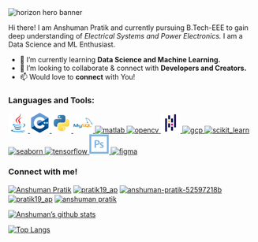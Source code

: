 <img src="https://user-images.githubusercontent.com/106539413/195505735-d8acefb0-b01e-405d-a36d-9c40e70d12a7.jpg" alt="horizon hero banner"/>


Hi there!
I am Anshuman Pratik and currently pursuing B.Tech-EEE to gain deep understanding of *Electrical Systems and Power Electronics.*
I am a Data Science and ML Enthusiast.
- 🌱 I’m currently learning **Data Science and Machine Learning.**
- 💞️ I’m looking to collaborate & connect with **Developers and Creators.**
- 📫 Would love to **connect** with You!

<h3 align="left">Languages and Tools:</h3>
<p align="left"> 
<a href="https://www.java.com" target="_blank" rel="noreferrer"> <img src="https://raw.githubusercontent.com/devicons/devicon/master/icons/java/java-original.svg" alt="java" width="40" height="40"/> </a>
<a href="https://www.w3schools.com/cpp/" target="_blank" rel="noreferrer">
<img src="https://raw.githubusercontent.com/devicons/devicon/master/icons/cplusplus/cplusplus-original.svg" alt="cplusplus" width="40" height="40"/> 
</a> 
<a href="https://www.python.org" target="_blank" rel="noreferrer"> <img src="https://raw.githubusercontent.com/devicons/devicon/master/icons/python/python-original.svg" alt="python" width="40" height="40"/> </a><a href="https://www.mysql.com/" target="_blank" rel="noreferrer"> <img src="https://raw.githubusercontent.com/devicons/devicon/master/icons/mysql/mysql-original-wordmark.svg" alt="mysql" width="40" height="40"/> </a> <a href="https://www.mathworks.com/" target="_blank" rel="noreferrer"> <img src="https://upload.wikimedia.org/wikipedia/commons/2/21/Matlab_Logo.png" alt="matlab" width="40" height="40"/> </a><a href="https://opencv.org/" target="_blank" rel="noreferrer"> <img src="https://www.vectorlogo.zone/logos/opencv/opencv-icon.svg" alt="opencv" width="40" height="40"/> </a> <a href="https://pandas.pydata.org/" target="_blank" rel="noreferrer"> <img src="https://raw.githubusercontent.com/devicons/devicon/2ae2a900d2f041da66e950e4d48052658d850630/icons/pandas/pandas-original.svg" alt="pandas" width="40" height="40"/> </a> <a href="https://cloud.google.com" target="_blank" rel="noreferrer"> <img src="https://www.vectorlogo.zone/logos/google_cloud/google_cloud-icon.svg" alt="gcp" width="40" height="40"/> </a>  <a href="https://scikit-learn.org/" target="_blank" rel="noreferrer"> <img src="https://upload.wikimedia.org/wikipedia/commons/0/05/Scikit_learn_logo_small.svg" alt="scikit_learn" width="40" height="40"/> </a> <a href="https://seaborn.pydata.org/" target="_blank" rel="noreferrer"> <img src="https://seaborn.pydata.org/_images/logo-mark-lightbg.svg" alt="seaborn" width="40" height="40"/> </a> <a href="https://www.tensorflow.org" target="_blank" rel="noreferrer"> <img src="https://www.vectorlogo.zone/logos/tensorflow/tensorflow-icon.svg" alt="tensorflow" width="40" height="40"/> </a> <a href="https://www.photoshop.com/en" target="_blank" rel="noreferrer"> <img src="https://raw.githubusercontent.com/devicons/devicon/master/icons/photoshop/photoshop-line.svg" alt="photoshop" width="40" height="40"/> </a> 
<a href="https://www.figma.com/" target="_blank" rel="noreferrer"> <img src="https://www.vectorlogo.zone/logos/figma/figma-icon.svg" alt="figma" width="40" height="40"/> </a>    </p>

<h3 align="left">Connect with me!</h3>
<p align="left">
<a href="https://www.facebook.com/Pratik19ap" target="blank"><img align="center" src="https://raw.githubusercontent.com/rahuldkjain/github-profile-readme-generator/master/src/images/icons/Social/facebook.svg" alt="Anshuman Pratik" height="30" width="40" /></a>
<a href="https://instagram.com/pratik19_ap" target="blank"><img align="center" src="https://raw.githubusercontent.com/rahuldkjain/github-profile-readme-generator/master/src/images/icons/Social/instagram.svg" alt="pratik19_ap" height="30" width="40" /></a>
<a href="https://linkedin.com/in/anshuman-pratik-52597218b" target="blank"><img align="center" src="https://raw.githubusercontent.com/rahuldkjain/github-profile-readme-generator/master/src/images/icons/Social/linked-in-alt.svg" alt="anshuman-pratik-52597218b" height="30" width="40" /></a>
<a href="https://twitter.com/pratik19_ap" target="blank"><img align="center" src="https://raw.githubusercontent.com/rahuldkjain/github-profile-readme-generator/master/src/images/icons/Social/twitter.svg" alt="pratik19_ap" height="30" width="40" /></a>
<a href="https://www.youtube.com/channel/UCX05olxhi7fGBe5YTOPySKw" target="blank"><img align="center" src="https://raw.githubusercontent.com/rahuldkjain/github-profile-readme-generator/master/src/images/icons/Social/youtube.svg" alt="anshuman pratik" height="30" width="40" /></a>
</p>
</p>

[![Anshuman’s github stats](https://github-readme-stats.vercel.app/api?username=Pratik19ap)](https://github.com/Pratik19ap)

[![Top Langs](https://github-readme-stats.vercel.app/api/top-langs/?username=Pratik19ap&layout=compact)](https://github.com/Pratik19ap)

<!---
Pratik19ap/Pratik19ap is a ✨ special ✨ repository because its `README.md` (this file) appears on your GitHub profile.
You can click the Preview link to take a look at your changes.
--->

